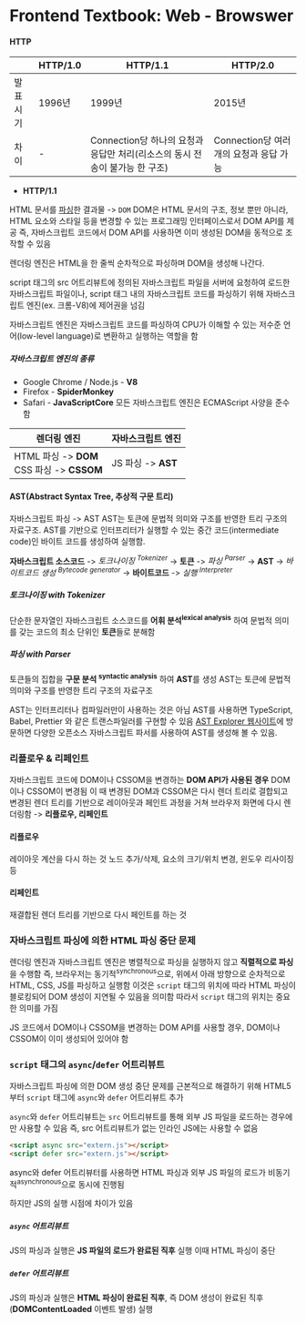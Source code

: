 # Frontend Textbook: Web - Browswer

#### HTTP
||HTTP/1.0|HTTP/1.1|HTTP/2.0|
|-|-|-|-|
|발표 시기|1996년|1999년|2015년|
|차이|-|Connection당 하나의 요청과 응답만 처리(리소스의 동시 전송이 불가능 한 구조)|Connection당 여러 개의 요청과 응답 가능|

* **HTTP/1.1**

HTML 문서를 <u>파싱</u>한 결과물 -> `DOM`
DOM은 HTML 문서의 구조, 정보 뿐만 아니라, 
HTML 요소와 스타일 등을 변경할 수 있는 프로그래밍 인터페이스로서 DOM API를 제공
즉, 자바스크립트 코드에서 DOM API를 사용하면 이미 생성된 DOM을 동적으로 조작할 수 있음

렌더링 엔진은 HTML을 한 줄씩 순차적으로 파싱하며 DOM을 생성해 나간다.

script 태그의 src 어트리뷰트에 정의된 자바스크립트 파일을 서버에 요청하여 로드한 자바스크립트 파일이나, 
script 태그 내의 자바스크립트 코드를 파싱하기 위해
자바스크립트 엔진(ex. 크롬-V8)에 제어권을 넘김

자바스크립트 엔진은 자바스크립트 코드를 파싱하여 CPU가 이해할 수 있는 저수준 언어(low-level language)로 변환하고 실행하는 역할을 함

##### 자바스크립트 엔진의 종류
* Google Chrome / Node.js - **V8**
* Firefox - **SpiderMonkey**
* Safari - **JavaScriptCore**
모든 자바스크립트 엔진은 ECMAScript 사양을 준수함


|렌더링 엔진|자바스크립트 엔진|
|-|-|
|HTML 파싱 -> **DOM**<br/> CSS 파싱 -> **CSSOM**|JS 파싱 -> **AST**|

#### AST(Abstract Syntax Tree, 추상적 구문 트리)
자바스크립트 파싱 -> AST
AST는 토큰에 문법적 의미와 구조를 반영한 트리 구조의 자료구조.
AST를 기반으로 인터프리터가 실행할 수 있는 중간 코드(intermediate code)인 바이트 코드를 생성하여 실행함.


**자바스크립트 소스코드** 
-> *토크나이징 <sup>Tokenizer</sup>*
-> **토큰** 
-> *파싱 <sup>Parser</sup>*
-> **AST** 
-> *바이트코드 생성 <sup>Bytecode generator</sup>*
-> **바이트코드**
-> *실행 <sup>Interpreter</sup>*

##### 토크나이징 with Tokenizer
단순한 문자열인 자바스크립트 소스코드를 **어휘 분석<sup>lexical analysis</sup>** 하여
문법적 의미를 갖는 코드의 최소 단위인 **토큰**들로 분해함

##### 파싱 with Parser
토큰들의 집합을 **구문 분석 <sup>syntactic analysis</sup>** 하여 **AST**를 생성
AST는 토큰에 문법적 의미와 구조를 반영한 트리 구조의 자료구조

AST는 인터프리터나 컴파일러만이 사용하는 것은 아님
AST를 사용하면 TypeScript, Babel, Prettier 와 같은 트랜스파일러를 구현할 수 있음
[AST Explorer 웹사이트](https://astexplorer.net)에 방문하면 다양한 오픈소스 자바스크립트 파서를 사용하여 AST를 생성해 볼 수 있음.

### 리플로우 & 리페인트
자바스크립트 코드에 DOM이나 CSSOM을 변경하는 **DOM API가 사용된 경우** DOM이나 CSSOM이 변경됨
이 때 변경된 DOM과 CSSOM은 다시 렌더 트리로 결합되고 변경된 렌더 트리를 기반으로 레이아웃과 페인트 과정을 거쳐 브라우저 화면에 다시 렌더링함 -> **리플로우, 리페인트**

#### 리플로우
레이아웃 계산을 다시 하는 것
노드 추가/삭제, 요소의 크기/위치 변경, 윈도우 리사이징 등

#### 리페인트
재결합된 렌더 트리를 기반으로 다시 페인트를 하는 것

### 자바스크립트 파싱에 의한 HTML 파싱 중단 문제
렌더링 엔진과 자바스크립트 엔진은 병렬적으로 파싱을 실행하지 않고 **직렬적으로 파싱**을 수행함
즉, 브라우저는 동기적<sup>synchronous</sup>으로, 위에서 아래 방향으로 순차적으로 HTML, CSS, JS를 파싱하고 실행함
이것은 `script` 태그의 위치에 따라 HTML 파싱이 블로킹되어 DOM 생성이 지연될 수 있음을 의미함
따라서 `script` 태그의 위치는 중요한 의미를 가짐

JS 코드에서 DOM이나 CSSOM을 변경하는 DOM API를 사용할 경우,
DOM이나 CSSOM이 이미 생성되어 있어야 함

### `script` 태그의 `async`/`defer` 어트리뷰트
자바스크립트 파싱에 의한 DOM 생성 중단 문제를 근본적으로 해결하기 위해 
HTML5부터 `script` 태그에 `async`와 `defer` 어트리뷰트 추가

`async`와 `defer` 어트리뷰트는 
`src` 어트리뷰트를 통해 외부 JS 파일을 로드하는 경우에만 사용할 수 있음
즉, src 어트리뷰트가 없는 인라인 JS에는 사용할 수 없음

```html
<script async src="extern.js"></script>
<script defer src="extern.js"></script>
```

async와 defer 어트리뷰터를 사용하면 HTML 파싱과 외부 JS 파일의 로드가 비동기적<sup>asynchronous</sup>으로 동시에 진행됨

하지만 JS의 실행 시점에 차이가 있음

##### `async` 어트리뷰트
JS의 파싱과 실행은 **JS 파일의 로드가 완료된 직후** 실행
이때 HTML 파싱이 중단

##### `defer` 어트리뷰트
JS의 파싱과 실행은 **HTML 파싱이 완료된 직후**, 즉 DOM 생성이 완료된 직후(**DOMContentLoaded** 이벤트 발생) 실행






